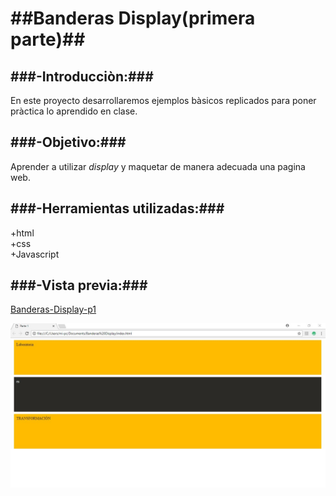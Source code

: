 ##Banderas Display(primera parte)##
===
###-Introducciòn:###
---
En este proyecto desarrollaremos ejemplos bàsicos replicados para poner pràctica lo aprendido en clase.


###-Objetivo:###
---
Aprender a utilizar *display* y maquetar de manera adecuada una pagina web.



###-Herramientas utilizadas:###
---
+html  
+css  
+Javascript  

###-Vista previa:###
---
[Banderas-Display-p1](https://natalycortez.github.io/Banderas-Display-P1/.)

![BDP1](assents/BanderaDisplay1.jpg)
